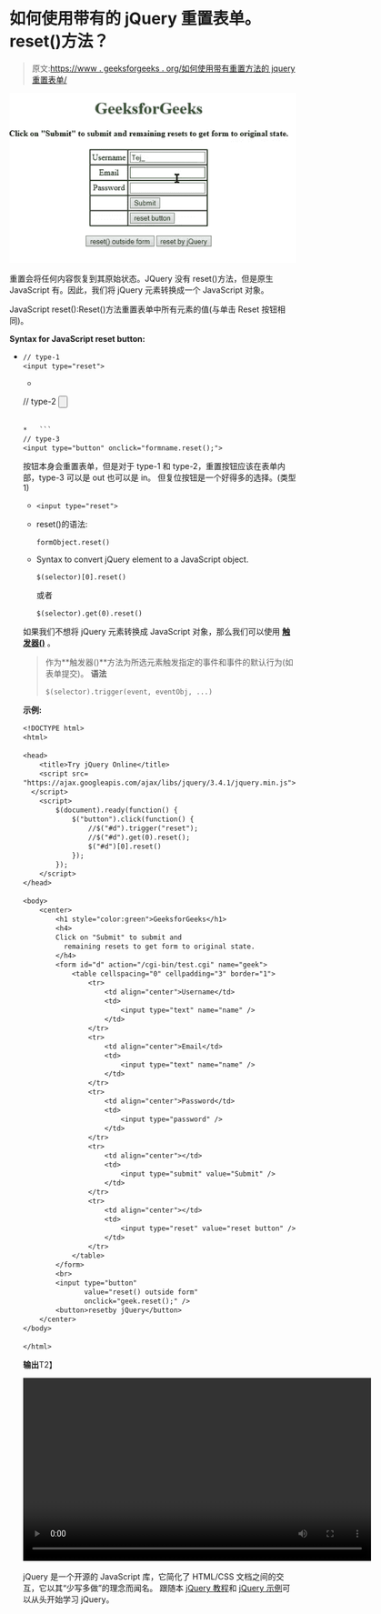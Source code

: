 # 如何使用带有的 jQuery 重置表单。reset()方法？

> 原文:[https://www . geeksforgeeks . org/如何使用带有重置方法的 jquery 重置表单/](https://www.geeksforgeeks.org/how-to-reset-a-form-using-jquery-with-reset-method/)

![](img/6271ac77795949b50e3b466381d33e82.png)

重置会将任何内容恢复到其原始状态。JQuery 没有 reset()方法，但是原生 JavaScript 有。因此，我们将 jQuery 元素转换成一个 JavaScript 对象。

JavaScript reset():Reset()方法重置表单中所有元素的值(与单击 Reset 按钮相同)。

**Syntax for JavaScript reset button:**

*   ```
    // type-1
    <input type="reset">

    ```

    *   ```
    // type-2
    <input type="button" onclick="this.form.reset();">
    ```

    *   ```
    // type-3
    <input type="button" onclick="formname.reset();">
    ```

    按钮本身会重置表单，但是对于 type-1 和 type-2，重置按钮应该在表单内部，type-3 可以是 out 也可以是 in。
    但复位按钮是一个好得多的选择。(类型 1)

    *   ```
        <input type="reset">
        ```

    *   reset()的语法:

        ```
        formObject.reset()
        ```

    *   Syntax to convert jQuery element to a JavaScript object.

        ```
        $(selector)[0].reset()
        ```

        或者

        ```
        $(selector).get(0).reset()
        ```

    如果我们不想将 jQuery 元素转换成 JavaScript 对象，那么我们可以使用 [**触发器()**](https://www.geeksforgeeks.org/jquery-trigger-method/) 。

    > 作为**触发器()**方法为所选元素触发指定的事件和事件的默认行为(如表单提交)。
    > **语法**
    > 
    > ```
    > $(selector).trigger(event, eventObj, ...)
    > ```

    **示例:**

    ```
    <!DOCTYPE html>
    <html>

    <head>
        <title>Try jQuery Online</title>
        <script src=
    "https://ajax.googleapis.com/ajax/libs/jquery/3.4.1/jquery.min.js">
      </script>
        <script>
            $(document).ready(function() {
                $("button").click(function() {
                    //$("#d").trigger("reset");
                    //$("#d").get(0).reset();
                    $("#d")[0].reset()
                });
            });
        </script>
    </head>

    <body>
        <center>
            <h1 style="color:green">GeeksforGeeks</h1>
            <h4> 
            Click on "Submit" to submit and 
              remaining resets to get form to original state. 
            </h4>
            <form id="d" action="/cgi-bin/test.cgi" name="geek">
                <table cellspacing="0" cellpadding="3" border="1">
                    <tr>
                        <td align="center">Username</td>
                        <td>
                            <input type="text" name="name" />
                        </td>
                    </tr>
                    <tr>
                        <td align="center">Email</td>
                        <td>
                            <input type="text" name="name" />
                        </td>
                    </tr>
                    <tr>
                        <td align="center">Password</td>
                        <td>
                            <input type="password" />
                        </td>
                    </tr>
                    <tr>
                        <td align="center"></td>
                        <td>
                            <input type="submit" value="Submit" />
                        </td>
                    </tr>
                    <tr>
                        <td align="center"></td>
                        <td>
                            <input type="reset" value="reset button" />
                        </td>
                    </tr>
                </table>
            </form>
            <br>
            <input type="button" 
                   value="reset() outside form" 
                   onclick="geek.reset();" />
            <button>resetby jQuery</button>
        </center>
    </body>

    </html>
    ```

    **输出**T2】

    <video class="wp-video-shortcode" id="video-357041-1" width="612" height="322" autoplay="" preload="metadata" controls=""><source type="video/mp4" src="https://media.geeksforgeeks.org/wp-content/uploads/20191103080522/reset.mp4?_=1">[https://media.geeksforgeeks.org/wp-content/uploads/20191103080522/reset.mp4](https://media.geeksforgeeks.org/wp-content/uploads/20191103080522/reset.mp4)</video>

    jQuery 是一个开源的 JavaScript 库，它简化了 HTML/CSS 文档之间的交互，它以其“少写多做”的理念而闻名。
    跟随本 [jQuery 教程](https://www.geeksforgeeks.org/jquery-tutorials/)和 [jQuery 示例](https://www.geeksforgeeks.org/jquery-examples/)可以从头开始学习 jQuery。